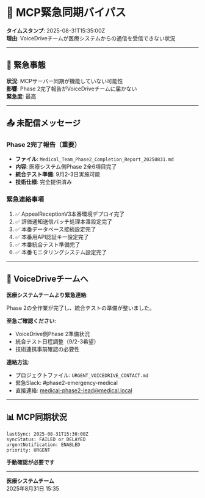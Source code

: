 # 🚨 MCP緊急同期バイパス

**タイムスタンプ**: 2025-08-31T15:35:00Z  
**理由**: VoiceDriveチームが医療システムからの通信を受信できない状況

---

## 🔴 緊急事態

**状況**: MCPサーバー同期が機能していない可能性  
**影響**: Phase 2完了報告がVoiceDriveチームに届かない  
**緊急度**: 最高

---

## 📤 未配信メッセージ

### Phase 2完了報告（重要）
- **ファイル**: `Medical_Team_Phase2_Completion_Report_20250831.md`
- **内容**: 医療システム側Phase 2全6項目完了
- **統合テスト準備**: 9月2-3日実施可能
- **技術仕様**: 完全提供済み

### 緊急連絡事項
1. ✅ AppealReceptionV3本番環境デプロイ完了
2. ✅ 評価通知送信バッチ処理本番設定完了
3. ✅ 本番データベース接続設定完了  
4. ✅ 本番用API認証キー設定完了
5. ✅ 本番統合テスト準備完了
6. ✅ 本番モニタリングシステム設定完了

---

## 🤝 VoiceDriveチームへ

**医療システムチームより緊急連絡**:

Phase 2の全作業が完了し、統合テストの準備が整いました。

**至急ご確認ください**:
- VoiceDrive側Phase 2準備状況
- 統合テスト日程調整（9/2-3希望）
- 技術連携事前確認の必要性

**連絡方法**:  
- プロジェクトファイル: `URGENT_VOICEDRIVE_CONTACT.md`
- 緊急Slack: #phase2-emergency-medical
- 直接連絡: medical-phase2-lead@medical.local

---

## 📊 MCP同期状況

```
lastSync: 2025-08-31T15:30:00Z
syncStatus: FAILED or DELAYED
urgentNotification: ENABLED
priority: URGENT
```

**手動確認が必要です**

---

**医療システムチーム**  
2025年8月31日 15:35